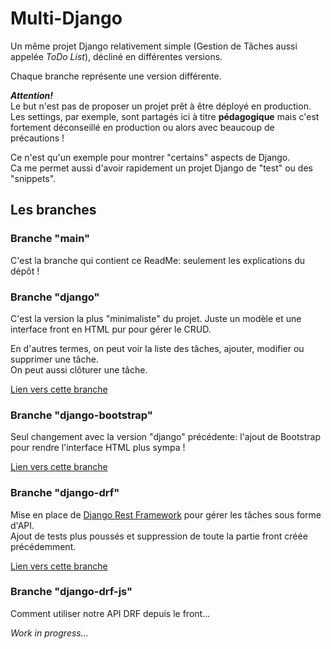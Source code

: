 # Multi-Django

Un même projet Django relativement simple (Gestion de Tâches aussi appelée _ToDo List_), décliné en différentes versions.

Chaque branche représente une version différente.

**_Attention!_**  
Le but n'est pas de proposer un projet prêt à être déployé en production. Les settings, par exemple, sont partagés ici à titre **pédagogique** mais c'est fortement déconseillé en production ou alors avec beaucoup de précautions ! 

Ce n'est qu'un exemple pour montrer "certains" aspects de Django.  
Ca me permet aussi d'avoir rapidement un projet Django de "test" ou des "snippets".


## Les branches


### Branche "main"

C'est la branche qui contient ce ReadMe: seulement les explications du dépôt !


### Branche "django"

C'est la version la plus "minimaliste" du projet. Juste un modèle et une interface front en HTML pur pour gérer le CRUD.  

En d'autres termes, on peut voir la liste des tâches, ajouter, modifier ou supprimer une tâche.  
On peut aussi clôturer une tâche.

[Lien vers cette branche](https://github.com/GeraldB69/Multi-Django/tree/django)


### Branche "django-bootstrap"

Seul changement avec la version "django" précédente: l'ajout de Bootstrap pour rendre l'interface HTML plus sympa !

[Lien vers cette branche](https://github.com/GeraldB69/Multi-Django/tree/django-bootstrap)


### Branche "django-drf"

Mise en place de [Django Rest Framework](https://www.django-rest-framework.org/) pour gérer les tâches sous forme d'API.   
Ajout de tests plus poussés et suppression de toute la partie front créée précédemment.

[Lien vers cette branche](https://github.com/GeraldB69/Multi-Django/tree/django-drf)


### Branche "django-drf-js"

Comment utiliser notre API DRF depuis le front...

_Work in progress..._
